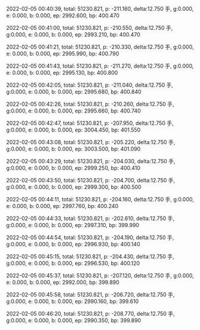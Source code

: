 2022-02-05 00:40:39, total: 51230.821, p: -211.160, delta:12.750 手, g:0.000, e: 0.000, b: 0.000, ep: 2992.600, bp: 400.470

2022-02-05 00:41:00, total: 51230.821, p: -210.550, delta:12.750 手, g:0.000, e: 0.000, b: 0.000, ep: 2993.210, bp: 400.470

2022-02-05 00:41:21, total: 51230.821, p: -210.330, delta:12.750 手, g:0.000, e: 0.000, b: 0.000, ep: 2995.990, bp: 400.790

2022-02-05 00:41:43, total: 51230.821, p: -211.270, delta:12.750 手, g:0.000, e: 0.000, b: 0.000, ep: 2995.130, bp: 400.800

2022-02-05 00:42:05, total: 51230.821, p: -211.040, delta:12.750 手, g:0.000, e: 0.000, b: 0.000, ep: 2995.680, bp: 400.840

2022-02-05 00:42:26, total: 51230.821, p: -210.260, delta:12.750 手, g:0.000, e: 0.000, b: 0.000, ep: 2995.660, bp: 400.740

2022-02-05 00:42:47, total: 51230.821, p: -207.950, delta:12.750 手, g:0.000, e: 0.000, b: 0.000, ep: 3004.450, bp: 401.550

2022-02-05 00:43:08, total: 51230.821, p: -205.220, delta:12.750 手, g:0.000, e: 0.000, b: 0.000, ep: 3003.500, bp: 401.090

2022-02-05 00:43:29, total: 51230.821, p: -204.030, delta:12.750 手, g:0.000, e: 0.000, b: 0.000, ep: 2999.250, bp: 400.410

2022-02-05 00:43:50, total: 51230.821, p: -204.700, delta:12.750 手, g:0.000, e: 0.000, b: 0.000, ep: 2999.300, bp: 400.500

2022-02-05 00:44:11, total: 51230.821, p: -204.160, delta:12.750 手, g:0.000, e: 0.000, b: 0.000, ep: 2997.760, bp: 400.240

2022-02-05 00:44:33, total: 51230.821, p: -202.610, delta:12.750 手, g:0.000, e: 0.000, b: 0.000, ep: 2997.310, bp: 399.990

2022-02-05 00:44:54, total: 51230.821, p: -204.190, delta:12.750 手, g:0.000, e: 0.000, b: 0.000, ep: 2996.930, bp: 400.140

2022-02-05 00:45:15, total: 51230.821, p: -204.430, delta:12.750 手, g:0.000, e: 0.000, b: 0.000, ep: 2996.530, bp: 400.120

2022-02-05 00:45:37, total: 51230.821, p: -207.120, delta:12.750 手, g:0.000, e: 0.000, b: 0.000, ep: 2992.000, bp: 399.890

2022-02-05 00:45:58, total: 51230.821, p: -206.720, delta:12.750 手, g:0.000, e: 0.000, b: 0.000, ep: 2990.160, bp: 399.610

2022-02-05 00:46:20, total: 51230.821, p: -208.770, delta:12.750 手, g:0.000, e: 0.000, b: 0.000, ep: 2990.350, bp: 399.890